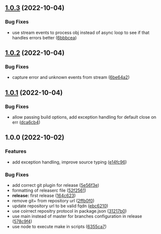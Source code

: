 ## [1.0.3](https://github.com/gooftroop/pino-sentry-transport/compare/v1.0.2...v1.0.3) (2022-10-04)


### Bug Fixes

* use stream events to process obj instead of async loop to see if that handles errors better ([6bbbcea](https://github.com/gooftroop/pino-sentry-transport/commit/6bbbcea34697dc9776e6ea7237243ba38589628f))

## [1.0.2](https://github.com/gooftroop/pino-sentry-transport/compare/v1.0.1...v1.0.2) (2022-10-04)


### Bug Fixes

* capture error and unknown events from stream ([6be64a2](https://github.com/gooftroop/pino-sentry-transport/commit/6be64a20e978dc73017df2d53d5394ffa3c92531))

## [1.0.1](https://github.com/gooftroop/pino-sentry-transport/compare/v1.0.0...v1.0.1) (2022-10-04)


### Bug Fixes

* allow passing build options, add exception handling for default close on err ([dca6cb4](https://github.com/gooftroop/pino-sentry-transport/commit/dca6cb40bafc485ac52da0cabc5a171875757638))

## 1.0.0 (2022-10-02)


### Features

* add exception handling, improve source typing ([e14fc96](https://github.com/gooftroop/pino-sentry-transport/commit/e14fc9617de03996d76e9707352a70d516b778a0))


### Bug Fixes

* add correct git plugin for release ([5e56f3e](https://github.com/gooftroop/pino-sentry-transport/commit/5e56f3e8c315db3d085a501062148ff52403c9fc))
* formatting of releaserc file ([52f2561](https://github.com/gooftroop/pino-sentry-transport/commit/52f2561d88762c3b1366cddd9f50a4f1d71fbc7c))
* **release:**  first release ([164c623](https://github.com/gooftroop/pino-sentry-transport/commit/164c623c7abee83a646554861ea8f3f76256fd6a))
* remove git+ from repository url ([2ffb0f0](https://github.com/gooftroop/pino-sentry-transport/commit/2ffb0f03d7b7ed282b5871bcee48e3e368ddb002))
* update repository url to be valid fqdn ([ebc6210](https://github.com/gooftroop/pino-sentry-transport/commit/ebc62100f6ba883753ba97341e34bef98b98d1c3))
* use coirrect repositry protocol in package.json ([31217b0](https://github.com/gooftroop/pino-sentry-transport/commit/31217b02c0a67f4eae44852e467430854f6f6fef))
* use main instead of master for branches configuration in release ([578c9f4](https://github.com/gooftroop/pino-sentry-transport/commit/578c9f40a5ba52ba89878f5e5699d2e68b562ad9))
* use node to execute make in scripts ([6355ca7](https://github.com/gooftroop/pino-sentry-transport/commit/6355ca7418931f74bcc072332317bc6375890638))

